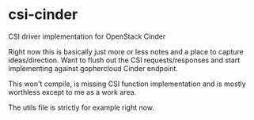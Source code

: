 # csi-cinder
CSI driver implementation for OpenStack Cinder

Right now this is basically just more or less notes and 
a place to capture ideas/direction.  Want to flush out 
the CSI requests/responses and start implementing against
gophercloud Cinder endpoint.

This won't compile, is missing CSI function implementation
and is mostly worthless except to me as a work area.

The utils file is strictly for example right now.
